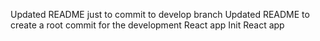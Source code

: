 Updated README just to commit to develop branch
Updated README to create a root commit for the development React app
Init React app
